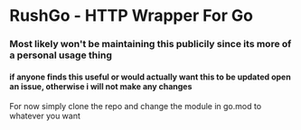 # RushGo - HTTP Wrapper For Go

### Most likely won't be maintaining this publicily since its more of a personal usage thing

#### if anyone finds this useful or would actually want this to be updated open an issue, otherwise i will not make any changes

For now simply clone the repo and change the module in go.mod to whatever you want
